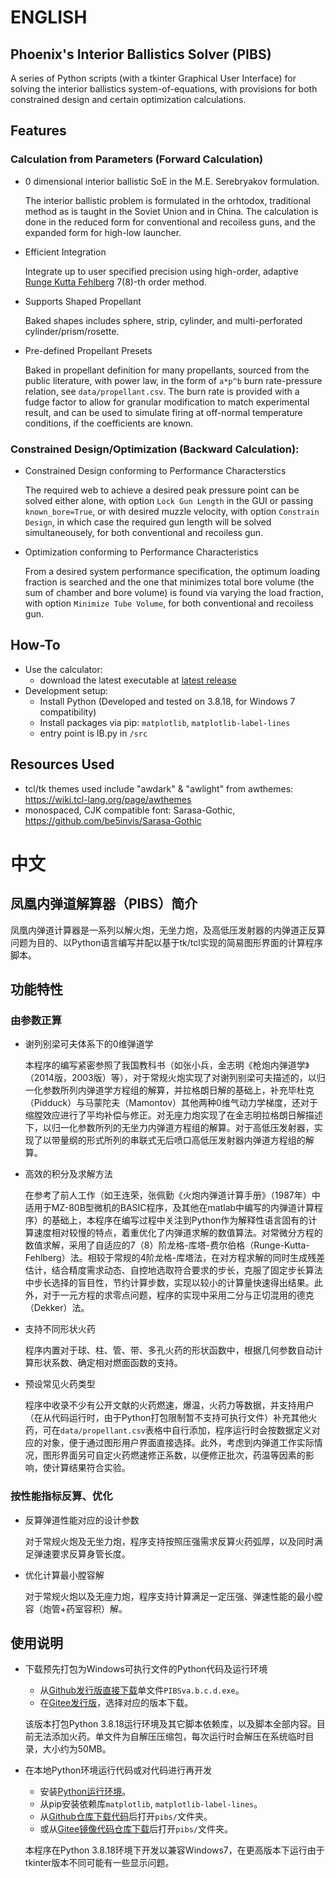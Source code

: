 # ENGLISH
## Phoenix's Interior Ballistics Solver (PIBS)
A series of Python scripts (with a tkinter Graphical User Interface) for solving the interior ballistics system-of-equations, with provisions for both constrained design and certain optimization calculations.    

## Features
### Calculation from Parameters (Forward Calculation) 
* 0 dimensional interior ballistic SoE in the M.E. Serebryakov formulation.
    
    The interior ballistic problem is formulated in the orhtodox, traditional method as is taught in the Soviet Union and in China. The calculation is done in the reduced form for conventional and recoiless guns, and the expanded form for high-low launcher. 

* Efficient Integration

    Integrate up to user specified precision using high-order, adaptive [Runge Kutta Fehlberg](https://en.wikipedia.org/wiki/Runge%E2%80%93Kutta%E2%80%93Fehlberg_method) 7(8)-th order method.

* Supports Shaped Propellant

    Baked shapes includes sphere, strip, cylinder, and multi-perforated cylinder/prism/rosette.

* Pre-defined Propellant Presets

    Baked in propellant definition for many propellants, sourced from the public literature, with power law, in the form of `a*p^b` burn rate-pressure relation, see `data/propellant.csv`. The burn rate is provided with a fudge factor to allow for granular modification to match experimental result, and can be used to simulate firing at off-normal temperature conditions, if the coefficients are known.


### Constrained Design/Optimization (Backward Calculation):
* Constrained Design conforming to Performance Characterstics

    The required web to achieve a desired peak pressure point can be solved either alone, with option `Lock Gun Length` in the GUI or passing `known_bore=True`, or with desired muzzle velocity, with option `Constrain Design`, in which case the required gun length will be solved simultaneousely, for both conventional and recoiless gun.

* Optimization conforming to Performance Characteristics

    From a desired system performance specification, the optimum loading fraction is searched and the one that minimizes total bore volume (the sum of chamber and bore volume) is found via varying the load fraction, with option `Minimize Tube Volume`, for both conventional and recoiless gun.

## How-To
- Use the calculator:
    - download the latest executable at [latest release](https://github.com/octo-org/octo-repo/releases/latest)
- Development setup:
    - Install Python (Developed and tested on 3.8.18, for Windows 7 compatibility)
    - Install packages via pip: `matplotlib`, `matplotlib-label-lines`
    - entry point is IB.py in `/src`

## Resources Used
* tcl/tk themes used include "awdark" & "awlight" from awthemes: https://wiki.tcl-lang.org/page/awthemes
* monospaced, CJK compatible font: Sarasa-Gothic, https://github.com/be5invis/Sarasa-Gothic


# 中文
## 凤凰内弹道解算器（PIBS）简介
凤凰内弹道计算器是一系列以解火炮，无坐力炮，及高低压发射器的内弹道正反算问题为目的、以Python语言编写并配以基于tk/tcl实现的简易图形界面的计算程序脚本。 

## 功能特性
### 由参数正算
* 谢列别梁可夫体系下的0维弹道学
    
    本程序的编写紧密参照了我国教科书（如张小兵，金志明《枪炮内弹道学》（2014版，2003版）等），对于常规火炮实现了对谢列别梁可夫描述的，以归一化参数所列内弹道学方程组的解算，并拉格朗日解的基础上，补充毕杜克（Pidduck）与马蒙陀夫（Mamontov）其他两种0维气动力学梯度，还对于缩膛效应进行了平均补偿与修正。对无座力炮实现了在金志明拉格朗日解描述下，以归一化参数所列的无坐力内弹道方程组的解算。对于高低压发射器，实现了以带量纲的形式所列的串联式无后喷口高低压发射器内弹道方程组的解算。

* 高效的积分及求解方法
    
    在参考了前人工作（如王连荣，张佩勤《火炮内弹道计算手册》（1987年）中适用于MZ-80B型微机的BASIC程序，及其他在matlab中编写的内弹道计算程序）的基础上，本程序在编写过程中关注到Python作为解释性语言固有的计算速度相对较慢的特点，着重优化了内弹道求解的数值算法。对常微分方程的数值求解，采用了自适应的7（8）阶龙格-库塔-费尔伯格（Runge-Kutta-Fehlberg）法。相较于常规的4阶龙格-库塔法，在对方程求解的同时生成残差估计，结合精度需求动态、自控地选取符合要求的步长，克服了固定步长算法中步长选择的盲目性，节约计算步数，实现以较小的计算量快速得出结果。此外，对于一元方程的求零点问题，程序的实现中采用二分与正切混用的德克（Dekker）法。

* 支持不同形状火药
    
    程序内置对于球、柱、管、带、多孔火药的形状函数中，根据几何参数自动计算形状系数、确定相对燃面函数的支持。

* 预设常见火药类型

    程序中收录不少有公开文献的火药燃速，爆温，火药力等数据，并支持用户（在从代码运行时，由于Python打包限制暂不支持可执行文件）补充其他火药，可在`data/propellant.csv`表格中自行添加，程序运行时会按数据定义对应的对象，便于通过图形用户界面直接选择。此外，考虑到内弹道工作实际情况，图形界面另可自定火药燃速修正系数，以便修正批次，药温等因素的影响，使计算结果符合实验。

### 按性能指标反算、优化
* 反算弹道性能对应的设计参数
    
    对于常规火炮及无坐力炮，程序支持按照压强需求反算火药弧厚，以及同时满足弹速要求反算身管长度。

* 优化计算最小膛容解
    
    对于常规火炮以及无座力炮，程序支持计算满足一定压强、弹速性能的最小膛容（炮管+药室容积）解。

## 使用说明
- 下载预先打包为Windows可执行文件的Python代码及运行环境
    - 从[Github发行版直接下载](https://github.com/octo-org/octo-repo/releases/latest)单文件`PIBSva.b.c.d.exe`。
    - 在[Gitee发行版](https://gitee.com/phoenixZix/pibs/release/latest)，选择对应的版本下载。

    该版本打包Python 3.8.18运行环境及其它脚本依赖库，以及脚本全部内容。目前无法添加火药。单文件为自解压压缩包，每次运行时会解压在系统临时目录，大小约为50MB。

- 在本地Python环境运行代码或对代码进行再开发
    - 安装[Python运行环境](https://www.python.org/downloads/)。 
    - 从pip安装依赖库`matplotlib`, `matplotlib-label-lines`。
    - 从[Github仓库下载代码](https://codeload.github.com/Prethea-Phoenixia/Phoenix-s-Interior-Ballistic-Solver-PIBS/zip/refs/heads/main)后打开`pibs/`文件夹。
    - 或从[Gitee镜像代码仓库下载](https://gitee.com/phoenixZix/pibs/repository/archive/main.zip)后打开`pibs/`文件夹。

    本程序在Python 3.8.18环境下开发以兼容Windows7，在更高版本下运行由于tkinter版本不同可能有一些显示问题。
    
 
